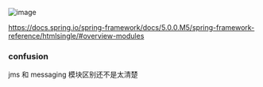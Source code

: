 ![image](https://user-images.githubusercontent.com/12959356/138732718-88d61d11-89f8-4c8b-a4b9-ca3e21f42e95.png)

https://docs.spring.io/spring-framework/docs/5.0.0.M5/spring-framework-reference/htmlsingle/#overview-modules






### confusion

jms 和 messaging 模块区别还不是太清楚
